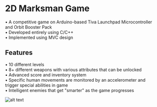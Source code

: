 # 2D Marksman Game
• A competitive game on Arduino-based Tiva Launchpad Microcontroller and Orbit Booster Pack </br>
• Developed entirely using C/C++ </br>
• Implemented using MVC design </br>
## Features
• 10 different levels </br>
• 8+ different weapons with various attributes that can be unlocked </br>
• Advanced score and inventory system </br>
• Specific human movements are monitored by an accelerometer and trigger special abilities in game </br>
• Intelligent enemies that get "smarter" as the game progresses </br>

![alt text](https://github.com/exue026/2D-Shooter--The-Marksman/blob/master/images/tiva%20launchpad%20microcontroller.png?raw=true "")
